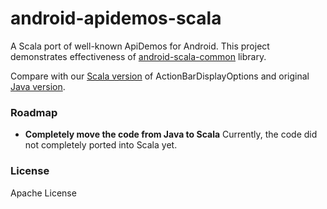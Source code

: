 android-apidemos-scala
======================

A Scala port of well-known ApiDemos for Android. This project demonstrates effectiveness of [android-scala-common]() library.

Compare with our [Scala version](blob/master/src/main/java/com/example/android/apis/app/ActionBarDisplayOptions.scala) of ActionBarDisplayOptions and original [Java version](http://grepcode.com/file/repository.grepcode.com/java/ext/com.google.android/android-apps/4.1.1_r1/com/example/android/apis/app/ActionBarDisplayOptions.java).


### Roadmap

* **Completely move the code from Java to Scala**
  Currently, the code did not completely ported into Scala yet.
  
### License

Apache License